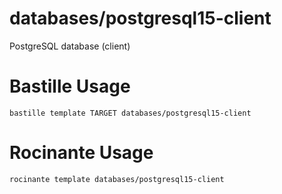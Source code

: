# databases/postgresql15-client
PostgreSQL database (client)


# Bastille Usage
```shell
bastille template TARGET databases/postgresql15-client
```

# Rocinante Usage
```shell
rocinante template databases/postgresql15-client
```
